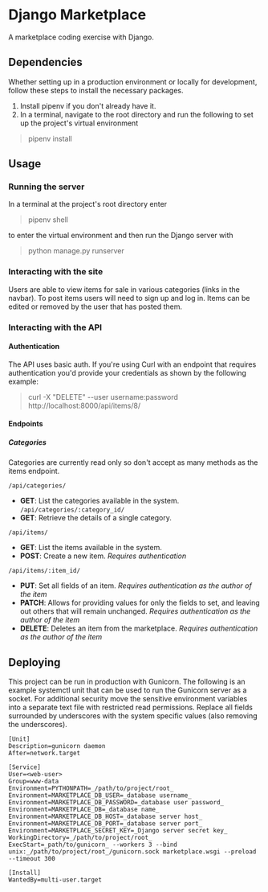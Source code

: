# Django Marketplace
A marketplace coding exercise with Django.

## Dependencies
Whether setting up in a production environment or locally for development, follow these steps to install the necessary packages.

1) Install pipenv if you don't already have it.
2) In a terminal, navigate to the root directory and run the following to set up the project's virtual environment
> pipenv install

## Usage
### Running the server
In a terminal at the project's root directory enter
> pipenv shell

to enter the virtual environment and then run the Django server with
> python manage.py runserver

### Interacting with the site
Users are able to view items for sale in various categories (links in the navbar). To post items users will need to sign up and log in. Items can be edited or removed by the user that has posted them.

### Interacting with the API
#### Authentication
The API uses basic auth. If you're using Curl with an endpoint that requires authentication you'd provide your credentials as shown by the following example:
> curl -X "DELETE" --user username:password  http://localhost:8000/api/items/8/

#### Endpoints
##### Categories
Categories are currently read only so don't accept as many methods as the items endpoint.

`/api/categories/`
- **GET**: List the categories available in the system.
`/api/categories/:category_id/`
- **GET**: Retrieve the details of a single category.

`/api/items/`
- **GET**: List the items available in the system.
- **POST**: Create a new item. _Requires authentication_

`/api/items/:item_id/`
- **PUT**: Set all fields of an item. _Requires authentication as the author of the item_
- **PATCH**: Allows for providing values for only the fields to set, and leaving out others that will remain unchanged. _Requires authentication as the author of the item_
- **DELETE**: Deletes an item from the marketplace. _Requires authentication as the author of the item_

## Deploying
This project can be run in production with Gunicorn. The following is an example systemctl unit that can be used to run the Gunicorn server as a socket. For additional security move the sensitive environment variables into a separate text file with restricted read permissions. Replace all fields surrounded by underscores with the system specific values (also removing the underscores).

```
[Unit]
Description=gunicorn daemon
After=network.target

[Service]
User=<web-user>
Group=www-data
Environment=PYTHONPATH=_/path/to/project/root_
Environment=MARKETPLACE_DB_USER=_database username_
Environment=MARKETPLACE_DB_PASSWORD=_database user password_
Environment=MARKETPLACE_DB=_database name_
Environment=MARKETPLACE_DB_HOST=_database server host_
Environment=MARKETPLACE_DB_PORT=_database server port_
Environment=MARKETPLACE_SECRET_KEY=_Django server secret key_
WorkingDirectory=_/path/to/project/root_
ExecStart=_path/to/gunicorn_ --workers 3 --bind unix:_/path/to/project/root_/gunicorn.sock marketplace.wsgi --preload --timeout 300

[Install]
WantedBy=multi-user.target
```
